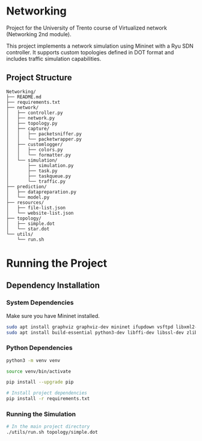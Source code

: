 # Networking

Project for the University of Trento course of Virtualized network (Networking 2nd module).

This project implements a network simulation using Mininet with a Ryu SDN controller. It supports custom topologies defined in DOT format and includes traffic simulation capabilities.

## Project Structure

```
Networking/
├── README.md
├── requirements.txt
├── network/
│   ├── controller.py
│   ├── network.py
│   ├── topology.py
│   ├── capture/
│   │   ├── packetsniffer.py
│   │   └── packetwrapper.py
│   ├── customlogger/
│   │   ├── colors.py
│   │   └── formatter.py
│   └── simulation/
│       ├── simulation.py
│       ├── task.py
│       ├── taskqueue.py
│       └── traffic.py
├── prediction/
│   ├── datapreparation.py
│   └── model.py
├── resources/
│   ├── file-list.json
│   └── website-list.json
├── topology/
│   ├── simple.dot
│   └── star.dot
└── utils/
    └── run.sh
```


# Running the Project

## Dependency Installation

### System Dependencies
Make sure you have Mininet installed.

```bash
sudo apt install graphviz graphviz-dev mininet ifupdown vsftpd libxml2-dev libxslt1-dev
sudo apt install build-essential python3-dev libffi-dev libssl-dev zlib1g-dev libjpeg-dev libpng-dev pkg-config
```

### Python Dependencies
```bash
python3 -m venv venv

source venv/bin/activate

pip install --upgrade pip

# Install project dependencies
pip install -r requirements.txt

```
### Running the Simulation

```bash
# In the main project directory
./utils/run.sh topology/simple.dot
```
